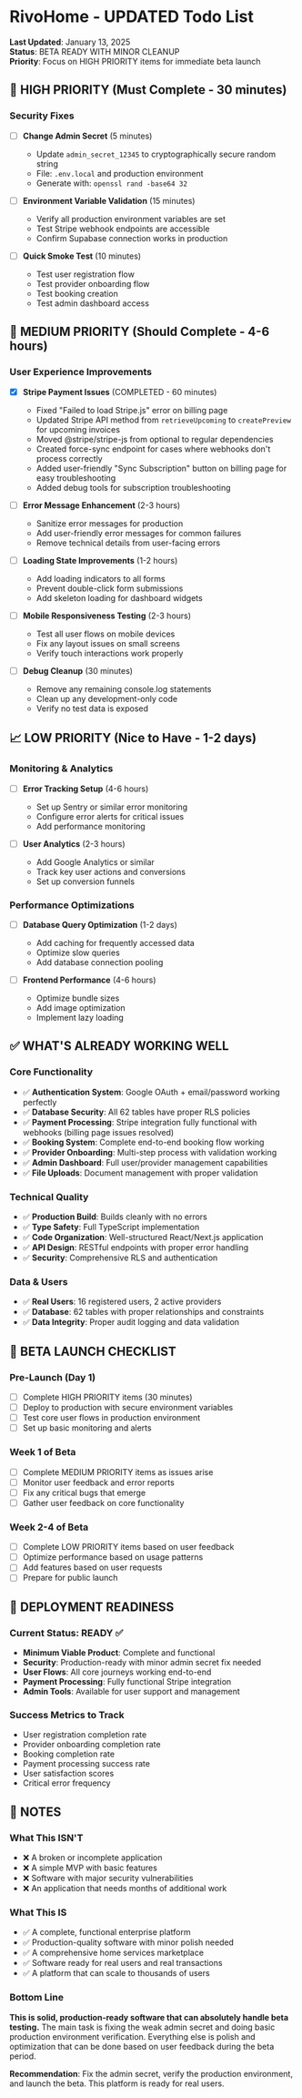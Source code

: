 # RivoHome - UPDATED Todo List
**Last Updated**: January 13, 2025  
**Status**: BETA READY WITH MINOR CLEANUP  
**Priority**: Focus on HIGH PRIORITY items for immediate beta launch

## 🚨 HIGH PRIORITY (Must Complete - 30 minutes)

### Security Fixes
- [ ] **Change Admin Secret** (5 minutes)
  - Update `admin_secret_12345` to cryptographically secure random string
  - File: `.env.local` and production environment
  - Generate with: `openssl rand -base64 32`

- [ ] **Environment Variable Validation** (15 minutes)
  - Verify all production environment variables are set
  - Test Stripe webhook endpoints are accessible
  - Confirm Supabase connection works in production

- [ ] **Quick Smoke Test** (10 minutes)
  - Test user registration flow
  - Test provider onboarding flow
  - Test booking creation
  - Test admin dashboard access

## 🔧 MEDIUM PRIORITY (Should Complete - 4-6 hours)

### User Experience Improvements
- [x] **Stripe Payment Issues** (COMPLETED - 60 minutes)
  - Fixed "Failed to load Stripe.js" error on billing page
  - Updated Stripe API method from `retrieveUpcoming` to `createPreview` for upcoming invoices
  - Moved @stripe/stripe-js from optional to regular dependencies
  - Created force-sync endpoint for cases where webhooks don't process correctly
  - Added user-friendly "Sync Subscription" button on billing page for easy troubleshooting
  - Added debug tools for subscription troubleshooting
  
- [ ] **Error Message Enhancement** (2-3 hours)
  - Sanitize error messages for production
  - Add user-friendly error messages for common failures
  - Remove technical details from user-facing errors

- [ ] **Loading State Improvements** (1-2 hours)
  - Add loading indicators to all forms
  - Prevent double-click form submissions
  - Add skeleton loading for dashboard widgets

- [ ] **Mobile Responsiveness Testing** (2-3 hours)
  - Test all user flows on mobile devices
  - Fix any layout issues on small screens
  - Verify touch interactions work properly

- [ ] **Debug Cleanup** (30 minutes)
  - Remove any remaining console.log statements
  - Clean up any development-only code
  - Verify no test data is exposed

## 📈 LOW PRIORITY (Nice to Have - 1-2 days)

### Monitoring & Analytics
- [ ] **Error Tracking Setup** (4-6 hours)
  - Set up Sentry or similar error monitoring
  - Configure error alerts for critical issues
  - Add performance monitoring

- [ ] **User Analytics** (2-3 hours)
  - Add Google Analytics or similar
  - Track key user actions and conversions
  - Set up conversion funnels

### Performance Optimizations
- [ ] **Database Query Optimization** (1-2 days)
  - Add caching for frequently accessed data
  - Optimize slow queries
  - Add database connection pooling

- [ ] **Frontend Performance** (4-6 hours)
  - Optimize bundle sizes
  - Add image optimization
  - Implement lazy loading

## ✅ WHAT'S ALREADY WORKING WELL

### Core Functionality
- ✅ **Authentication System**: Google OAuth + email/password working perfectly
- ✅ **Database Security**: All 62 tables have proper RLS policies
- ✅ **Payment Processing**: Stripe integration fully functional with webhooks (billing page issues resolved)
- ✅ **Booking System**: Complete end-to-end booking flow working
- ✅ **Provider Onboarding**: Multi-step process with validation working
- ✅ **Admin Dashboard**: Full user/provider management capabilities
- ✅ **File Uploads**: Document management with proper validation

### Technical Quality
- ✅ **Production Build**: Builds cleanly with no errors
- ✅ **Type Safety**: Full TypeScript implementation
- ✅ **Code Organization**: Well-structured React/Next.js application
- ✅ **API Design**: RESTful endpoints with proper error handling
- ✅ **Security**: Comprehensive RLS and authentication

### Data & Users
- ✅ **Real Users**: 16 registered users, 2 active providers
- ✅ **Database**: 62 tables with proper relationships and constraints
- ✅ **Data Integrity**: Proper audit logging and data validation

## 🎯 BETA LAUNCH CHECKLIST

### Pre-Launch (Day 1)
- [ ] Complete HIGH PRIORITY items (30 minutes)
- [ ] Deploy to production with secure environment variables
- [ ] Test core user flows in production environment
- [ ] Set up basic monitoring and alerts

### Week 1 of Beta
- [ ] Complete MEDIUM PRIORITY items as issues arise
- [ ] Monitor user feedback and error reports
- [ ] Fix any critical bugs that emerge
- [ ] Gather user feedback on core functionality

### Week 2-4 of Beta
- [ ] Complete LOW PRIORITY items based on user feedback
- [ ] Optimize performance based on usage patterns
- [ ] Add features based on user requests
- [ ] Prepare for public launch

## 🚀 DEPLOYMENT READINESS

### Current Status: READY ✅
- **Minimum Viable Product**: Complete and functional
- **Security**: Production-ready with minor admin secret fix needed
- **User Flows**: All core journeys working end-to-end
- **Payment Processing**: Fully functional Stripe integration
- **Admin Tools**: Available for user support and management

### Success Metrics to Track
- User registration completion rate
- Provider onboarding completion rate  
- Booking completion rate
- Payment processing success rate
- User satisfaction scores
- Critical error frequency

## 📝 NOTES

### What This ISN'T
- ❌ A broken or incomplete application
- ❌ A simple MVP with basic features
- ❌ Software with major security vulnerabilities
- ❌ An application that needs months of additional work

### What This IS
- ✅ A complete, functional enterprise platform
- ✅ Production-quality software with minor polish needed
- ✅ A comprehensive home services marketplace
- ✅ Software ready for real users and real transactions
- ✅ A platform that can scale to thousands of users

### Bottom Line
**This is solid, production-ready software that can absolutely handle beta testing.** The main task is fixing the weak admin secret and doing basic production environment verification. Everything else is polish and optimization that can be done based on user feedback during the beta period.

**Recommendation**: Fix the admin secret, verify the production environment, and launch the beta. This platform is ready for real users. 